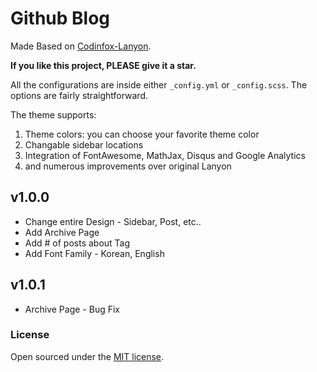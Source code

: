 # Github Blog

Made Based on [Codinfox-Lanyon](https://github.com/codinfox/codinfox-lanyon).

**If you like this project, PLEASE give it a star.**

All the configurations are inside either `_config.yml` or `_config.scss`. The options are fairly straightforward. 

The theme supports: 

1. Theme colors: you can choose your favorite theme color
2. Changable sidebar locations
3. Integration of FontAwesome, MathJax, Disqus and Google Analytics
4. and numerous improvements over original Lanyon

## v1.0.0

- Change entire Design - Sidebar, Post, etc..
- Add Archive Page
- Add # of posts about Tag
- Add Font Family - Korean, English

## v1.0.1

- Archive Page - Bug Fix

### License

Open sourced under the [MIT license](LICENSE.md).
